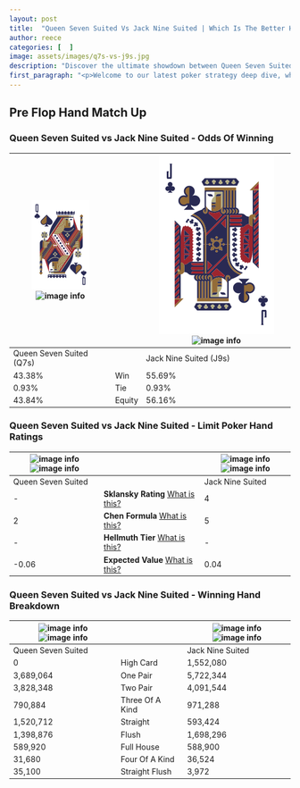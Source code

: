 ```yaml
---
layout: post
title:  "Queen Seven Suited Vs Jack Nine Suited | Which Is The Better Hand In Poker? A Complete Guide"
author: reece
categories: [  ]
image: assets/images/q7s-vs-j9s.jpg
description: "Discover the ultimate showdown between Queen Seven Suited and Jack Nine Suited in poker! Uncover the odds, strategies, and scenarios where one hand triumphs over the other. Get ready to up your poker game with this thrilling analysis."
first_paragraph: "<p>Welcome to our latest poker strategy deep dive, where we're pitting two distinct hands against each other in a high-stakes showdown: Queen Seven Suited vs Jack Nine Suited.</p><p>In the dynamic world of poker, every decision counts, and knowing which hand holds the upper hand is key to your success at the table.</p><p>In this article, we'll dissect these two hands, explore the scenarios where one dominates the other, and equip you with the knowledge to make strategic choices that can tip the odds in your favor.</p><p>Get ready to unravel the intriguing dynamics of these poker hands and elevate your game to new heights.</p>"
---
```




[comment]: # (sp0)

## Pre Flop Hand Match Up

<div class="table hand-ratings" markdown="1"> 



### Queen Seven Suited vs Jack Nine Suited - Odds Of Winning


    
| ![image info](assets/images/hand1/q.png) ![image info](assets/images/hand1/7s.png) |  | ![image info](assets/images/hand2/j.png) ![image info](assets/images/hand2/9s.png) |
| -------- | -------- | -------- |
| Queen Seven Suited (Q7s) |  | Jack Nine Suited (J9s) |
| 43.38% | Win | 55.69% |
| 0.93% | Tie | 0.93% |
| 43.84% | Equity | 56.16% |




[comment]: # (sp1)



### Queen Seven Suited vs Jack Nine Suited - Limit Poker Hand Ratings


    
| ![image info](https://www.riverpairs.com/assets/images/hand1/q.png) ![image info](https://www.riverpairs.com/assets/images/hand1/7s.png) |  | ![image info](https://www.riverpairs.com/assets/images/hand2/j.png) ![image info](https://www.riverpairs.com/assets/images/hand2/9s.png) |
| -------- | -------- | -------- |
| Queen Seven Suited |  | Jack Nine Suited |
| - | **Sklansky Rating** [What is this?](/sklansky-rating-explained) | 4 |
| 2 | **Chen Formula** [What is this?](/chen-formula-explained) | 5 |
| - | **Hellmuth Tier** [What is this?](/Hellmuth-tier-explained) | - |
| -0.06 | **Expected Value** [What is this?](/expected-value-explained) | 0.04 |




[comment]: # (sp2)



### Queen Seven Suited vs Jack Nine Suited - Winning Hand Breakdown


    
| ![image info](https://www.riverpairs.com/assets/images/hand1/q.png) ![image info](https://www.riverpairs.com/assets/images/hand1/7s.png) |  | ![image info](https://www.riverpairs.com/assets/images/hand2/j.png) ![image info](https://www.riverpairs.com/assets/images/hand2/9s.png) |
| -------- | -------- | -------- |
| Queen Seven Suited |  | Jack Nine Suited |
| 0 | High Card | 1,552,080 |
| 3,689,064 | One Pair | 5,722,344 |
| 3,828,348 | Two Pair | 4,091,544 |
| 790,884 | Three Of A Kind | 971,288 |
| 1,520,712 | Straight | 593,424 |
| 1,398,876 | Flush | 1,698,296 |
| 589,920 | Full House | 588,900 |
| 31,680 | Four Of A Kind | 36,524 |
| 35,100 | Straight Flush | 3,972 |




[comment]: # (sp3)



</div>

[comment]: # (sp4)



[comment]: # (sp5)

